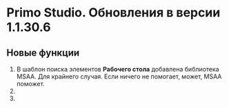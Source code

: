 # Primo Studio. Обновления в версии 1.1.30.6

## Новые функции

1. В шаблон поиска элементов **Рабочего стола** добавлена библиотека MSAA. Для крайнего случая. Если ничего не помогает, может, MSAA поможет. 
1.
1.
